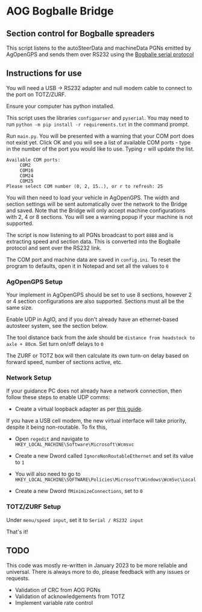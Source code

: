 # AOG Bogballe Bridge
## Section control for Bogballe spreaders

This script listens to the autoSteerData and machineData PGNs emitted by AgOpenGPS and sends them over RS232 using the [Bogballe serial protocol](https://dam.bogballe.com/dmm3bwsv3/AssetStream.aspx?mediaformatid=10061&destinationid=10016&assetid=3488)


## Instructions for use

You will need a USB -> RS232 adapter and null modem cable to connect to the port on TOTZ/ZURF.

Ensure your computer has python installed.

This script uses the libraries `configparser` and `pyserial`. You may need to run `python -m pip install -r requirements.txt` in the command prompt.

Run `main.py`. You will be presented with a warning that your COM port does not exist yet.
Click OK and you will see a list of available COM ports - type in the number of the port you would like to use.
Typing `r` will update the list.

```
Available COM ports:
     COM2
     COM16
     COM24
     COM25
Please select COM number (0, 2, 15..), or r to refresh: 25
```
You will then need to load your vehicle in AgOpenGPS. The width and section settings will be sent automatically over the network to the Bridge and saved.
Note that the Bridge will only accept machine configurations with 2, 4 or 8 sections. You will see a warning popup if your machine is not supported.

The script is now listening to all PGNs broadcast to port `8888` and is extracting speed and section data. This is converted into the Bogballe protocol and sent over the RS232 link.

The COM port and machine data are saved in `config.ini`. To reset the program to defaults, open it in Notepad and set all the values to `0`

### AgOpenGPS Setup

Your implement in AgOpenGPS should be set to use 8 sections, however 2 or 4 section configurations are also supported. Sections must all be the same size.

Enable UDP in AgIO, and if you don't already have an ethernet-based autosteer system, see the section below.

The tool distance back from the axle should be `distance from headstock to axle + 80cm`. Set turn on/off delays to `0`

The ZURF or TOTZ box will then calculate its own turn-on delay based on forward speed, number of sections active, etc.


### Network Setup

If your guidance PC does not already have a network connection, then follow these steps to enable UDP comms:

- Create a virtual loopback adapter as per [this guide](https://consumer.huawei.com/en/support/content/en-us00693656/).

If you have a USB cell modem, the new virtual interface will take priority, despite it being non-routable. To fix this,

- Open `regedit` and navigate to `HKEY_LOCAL_MACHINE\Software\Microsoft\Wcmsvc`

- Create a new Dword called `IgnoreNonRoutableEthernet` and set its value to `1`

- You will also need to go to `HKEY_LOCAL_MACHINE\SOFTWARE\Policies\Microsoft\Windows\WcmSvc\Local`

- Create a new Dword `fMinimizeConnections`, set to `0`




### TOTZ/ZURF Setup

Under `menu/speed input`, set it to  `Serial / RS232 input`

That's it!


## TODO
This code was mostly re-written in January 2023 to be more reliable and universal.
There is always more to do, please feedback with any issues or requests.

- Validation of CRC from AOG PGNs
- Validation of acknowledgements from TOTZ
- Implement variable rate control
